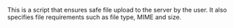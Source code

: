 This is a script that ensures safe file upload to the server by the user. It also specifies file requirements such as file type, MIME and size.
